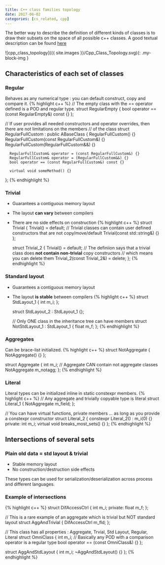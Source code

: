 ```yaml
---
title: C++ class families topology
date: 2017-06-02
categories: [cs_related, cpp]
---
```


The better way to describe the definition of different kinds of classes is to draw their subsets on the space of all possible c++ classes.
A good textual description can be found [here][0]

![cpp_class_topology]({{ site.images }}/Cpp_Class_Topology.svg){: .my-block-img }

## Characteristics of each set of classes

### Regular

Behaves as any numerical type : you can default construct, copy and compare it.
{% highlight c++ %}
  // The empty class with the == operator defined is a POD and regular type.
  struct RegularEmpty { 
      bool operator == (const RegularEmpty&) const {}
  };

  // If user provides all needed constructors and operator overrides, then there are not limitations on the members
  // of the class
  struct RegularFullCustom : public ABaseClass { 
      RegularFullCustom() {}
      RegularFullCustom(const RegularFullCustom&) {}
      RegularFullCustom(RegularFullCustom&&) {}

      RegularFullCustom& operator = (const RegularFullCustom&) {}
      RegularFullCustom& operator = (RegularFullCustom&&) {}
      bool operator == (const RegularFullCustom&) const {}

      virtual void someMethod() {}
  };
{% endhighlight %}

### Trivial

* Guarantees a contiguous memory layout
* The layout **can vary** between compilers
* There are no side effects on construction
{% highlight c++ %}
  struct Trivial { 
      Trivial() = default;
      // Trivial classes can contain user defined constructors that are not copy/move/default
      Trivial(const std::string&) {}
  };

  struct Trivial_2 { 
      Trivial() = default;
      // The definiion says that a trivial class does **not contain non-trivial** copy constructors
      // which means you can delete them
      Trivial_2(const Trivial_2&) = delete;
  };
{% endhighlight %}

### Standard layout

* Guarantees a contiguous memory layout
* The layout **is stable** between compilers
{% highlight c++ %}
  struct StdLayout_1 { 
      int m_i;
  };

  struct StdLayout_2 : StdLayout_1 {};

  // Only ONE class in the inheritance tree can have members
  struct NotStdLayout_1 : StdLayout_1 {
    float m_f;
  };
{% endhighlight %}

### Aggregates

Can be brace-list initialized.
{% highlight c++ %}
  struct NotAggregate { 
      NotAggregate() {}
  };

  struct Aggregate { 
      int m_i;
      // Aggregate CAN contain not aggregate classes
      NotAggregate m_notagg;
  };
{% endhighlight %}

### Literal

Literal types can be initialized inline in static constexpr members.
{% highlight c++ %}
  // Any aggregate and trivially copyable type is literal
  struct Literal_1 {
      NotAggregate m_field;
  };

  // You can have virtual functions, private members ... as long as you provide a constexpr constructor
  struct Literal_2 { 
      constexpr Literal_2() : m_i(0) {}
      private:
      int m_i;
      virtual void breaks_most_sets() {}
  };
{% endhighlight %}

## Intersections of several sets

### Plain old data = std layout & trivial

* Stable memory layout
* No construction/destruction side effects

These types can be used for serialization/deserialization across process and different languages.

### Example of intersections

{% highlight c++ %}
  struct DifAccessCtrl { 
      int m_i;
      private:
      float m_f;
  };

  // This is a rare example of an aggregate which is trivial but NOT standard layout
  struct AggAndTrivial {
      DifAccessCtrl m_fld;
  };

  // This class has all properties : Aggregate, Trvial, Std Layout, Regular, Literal
  struct OmniClass { 
      int m_i;
      // Basically any POD with a comparison operator is a regular type
      bool operator == (const OmniClass&) {}
  };

  struct AggAndStdLayout { 
      int m_i;
      ~AggAndStdLayout() {}
  };
{% endhighlight %}

[0]: https://stackoverflow.com/questions/4178175/what-are-aggregates-and-pods-and-how-why-are-they-special
